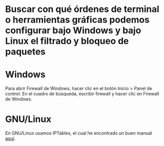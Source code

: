 # Buscar con qué órdenes de terminal o herramientas gráficas podemos configurar bajo Windows y bajo Linux el filtrado y bloqueo de paquetes

# Windows

Para abrir Firewall de Windows, hacer clic en el botón Inicio > Panel de control.
En el cuadro de búsqueda, escribir firewall y hacer clic en Firewall de Windows.

# GNU/Linux

En GNU/Linux usamos IPTables, el cual he encontrado un buen manual
[aquí](http://es.tldp.org/Manuales-LuCAS/doc-iptables-firewall/doc-iptables-firewall.pdf).
